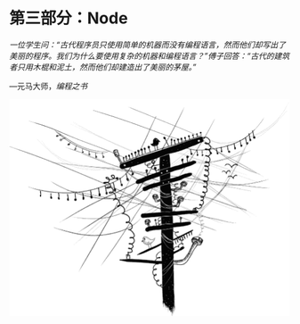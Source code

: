 # 第三部分：Node

*一位学生问：“古代程序员只使用简单的机器而没有编程语言，然而他们却写出了美丽的程序。我们为什么要使用复杂的机器和编程语言？”傅子回答：“古代的建筑者只用木棍和泥土，然而他们却建造出了美丽的茅屋。”*

—元马大师，*编程之书*

![图片](img/f0338-01.jpg)
